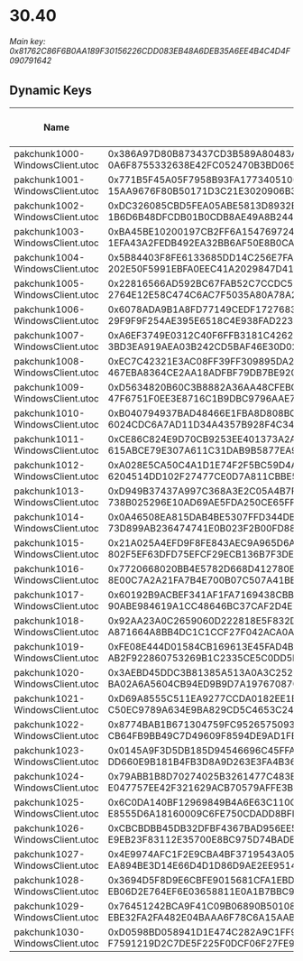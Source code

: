 # 30.40

###### *Main key: 0x81762C86F6B0AA189F30156226CDD083EB48A6DEB35A6EE4B4C4D4F090791642*

## Dynamic Keys

| Name                            | Key</br>GUID                                                                                            | High Res Textures |
|---------------------------------|---------------------------------------------------------------------------------------------------------|-------------------|
| pakchunk1000-WindowsClient.utoc | 0x386A97D80B873437CD3B589A80483A7F03ABDC86F4B3CFF988E04B9C3734BD21</br>0A6F8755332638E42FC052470B3BD065 | ✔️                |
| pakchunk1001-WindowsClient.utoc | 0x771B5F45A05F7958B93FA17734051005AD6524AF1E77EF0729E50D23CCD83411</br>15AA9676F80B50171D3C21E3020906B3 | ❌                 |
| pakchunk1002-WindowsClient.utoc | 0xDC326085CBD5FEA05ABE5813D8932E988E3DC90233FB908C17B91EEEC0FE971F</br>1B6D6B48DFCDB01B0CDB8AE49A8B2445 | ✔️                |
| pakchunk1003-WindowsClient.utoc | 0xBA45BE10200197CB2FF6A15476972476A5BA211B1900F9CF1164AEE9BB1B098B</br>1EFA43A2FEDB492EA32BB6AF50E8B0CA | ✔️                |
| pakchunk1004-WindowsClient.utoc | 0x5B84403F8FE6133685DD14C256E7FAF1A822D6025A8B203B199D60FC00A467E1</br>202E50F5991EBFA0EEC41A2029847D41 | ✔️                |
| pakchunk1005-WindowsClient.utoc | 0x22816566AD592BC67FAB52C7CCDC51BA3A2FD1BC67D6BE664725BA52D366CC5D</br>2764E12E58C474C6AC7F5035A80A78A2 | ❌                 |
| pakchunk1006-WindowsClient.utoc | 0x6078ADA9B1A8FD77149CEDF1727683F18A505358086680A6A71FA86E86092D3A</br>29F9F9F254AE395E6518C4E938FAD223 | ✔️                |
| pakchunk1007-WindowsClient.utoc | 0xA6EF3749E0312C40F6FFB3181C42625A6C1702F9A08216BA8EDA4011E058E20E</br>3BD3EA919AEA03B242CD5BAF46E30D02 | ✔️                |
| pakchunk1008-WindowsClient.utoc | 0xEC7C42321E3AC08FF39FF309895DA2393A1B97ACEA90473B398284096F85C8D6</br>467EBA8364CE2AA18ADFBF79DB7BE920 | ✔️                |
| pakchunk1009-WindowsClient.utoc | 0xD5634820B60C3B8882A36AA48CFEBC20AC5D08934B8DFD43F7CCB729EFDCF46C</br>47F6751F0EE3E8716C1B9DBC9796AAE7 | ❌                 |
| pakchunk1010-WindowsClient.utoc | 0xB040794937BAD48466E1FBA8D808BC188AF019851BB09AB43501371AA3CDC8DB</br>6024CDC6A7AD11D34A4357B928F4C340 | ❌                 |
| pakchunk1011-WindowsClient.utoc | 0xCE86C824E9D70CB9253EE401373A2A43200748700957C4691D5BC3EDDC4F15A0</br>615ABCE79E307A611C31DAB9B5877EA9 | ❌                 |
| pakchunk1012-WindowsClient.utoc | 0xA028E5CA50C4A1D1E74F2F5BC59D4A4FDF437DB921B23C3CDFDCA6A353BDD6E5</br>6204514DD102F27477CE0D7A811CBBE5 | ❌                 |
| pakchunk1013-WindowsClient.utoc | 0xD949B37437A997C368A3E2C05A4B7F8BB6DEF90BC94C8B2EB2A0D166CC7C37D2</br>738B025296E10AD69AE5FDA250CE65FF | ❌                 |
| pakchunk1014-WindowsClient.utoc | 0x0A46508EA815DAB4BE5307FFD344DB37EA3BE049301E639D8635B144B2DB02A6</br>73D899AB236474741E0B023F2B00FD88 | ✔️                |
| pakchunk1015-WindowsClient.utoc | 0x21A025A4EFD9F8FE843AEC9A965D6AFCDBD40FC390850BF26194551C9ACED6A7</br>802F5EF63DFD75EFCF29ECB136B7F3DE | ✔️                |
| pakchunk1016-WindowsClient.utoc | 0x7720668020BB4E5782D668D412780E265E5A9B3E8E073771FF07A38AFD8CAD97</br>8E00C7A2A21FA7B4E700B07C507A41BE | ❌                 |
| pakchunk1017-WindowsClient.utoc | 0x60192B9ACBEF341AF1FA7169438CBB53475FCC3ECAEFD453E957DE4CF8E3A26D</br>90ABE984619A1CC48646BC37CAF2D4E1 | ✔️                |
| pakchunk1018-WindowsClient.utoc | 0x92AA23A0C2659060D222818E5F832DCA28C0A27984491AEF875A5D098A5A776E</br>A871664A8BB4DC1C1CCF27F042ACA0A2 | ✔️                |
| pakchunk1019-WindowsClient.utoc | 0xFE08E444D01584CB169613E45FAD4BCC090A14CA9D3F273D9CD1A0BBE6A11DDF</br>AB2F922860753269B1C2335CE5C0DD5D | ✔️                |
| pakchunk1020-WindowsClient.utoc | 0x3AEBD45DDC3B81385A513A0A3C252DEA564125F3A0298812F3E7F32FD7196795</br>BA02A6A5604CB94ED9B9D7A197670870 | ✔️                |
| pakchunk1021-WindowsClient.utoc | 0xD69A8555C511EA9277CCDA0182EE1B15F7DB20036F01F3CEE01B6ABCF38DDC85</br>C50EC9789A634E9BA829CD5C4653C248 | ✔️                |
| pakchunk1022-WindowsClient.utoc | 0x8774BAB1B671304759FC9526575093B1B1E06035C1118107FBD507D8AC8AB74D</br>CB64FB9BB49C7D49609F8594DE9AD1FE | ❌                 |
| pakchunk1023-WindowsClient.utoc | 0x0145A9F3D5DB185D94546696C45FFA885DBD3D3E3F6B14E5DF36E41BFC3C3DFA</br>DD660E9B181B4FB3D8A9D263E3FA4B36 | ✔️                |
| pakchunk1024-WindowsClient.utoc | 0x79ABB1B8D70274025B3261477C483BD890A2FAD623FB76A3BE1C92E29CCF018F</br>E047757EE42F321629ACB70579AFFE3B | ❌                 |
| pakchunk1025-WindowsClient.utoc | 0x6C0DA140BF12969849B4A6E63C110C47D943BBEF045781C59C86FED9770D36C5</br>E8555D6A18160009C6FE750CDADD8BFF | ✔️                |
| pakchunk1026-WindowsClient.utoc | 0xCBCBDBB45DB32DFBF4367BAD956EE5B0DAD7590369126B848986F7E00620510C</br>E9EB23F83112E35700E8BC975D74BADE | ❌                 |
| pakchunk1027-WindowsClient.utoc | 0x4E9974AFC1F2E9CBA4BF3719543A05331640E6C15939EB9C93824434E7E62C84</br>EA894BE3D14E66D4D1D86D9AE2EE9514 | ❌                 |
| pakchunk1028-WindowsClient.utoc | 0x3694D5F8D9E6CBFE9015681CFA1EBDBAD7202C515FC6F1FD9CA17D4E6DE23278</br>EB06D2E764EF6E03658811E0A1B7BBC9 | ❌                 |
| pakchunk1029-WindowsClient.utoc | 0x76451242BCA9F41C09B06890B501089F9249DF0432070C65B0AB4BC71F4628E4</br>EBE32FA2FA482E04BAAA6F78C6A15AAB | ❌                 |
| pakchunk1030-WindowsClient.utoc | 0xD0598BD058941D1E474C282A9C1FF9D842DBAB9AC089A4493D1F36ED2C0EB105</br>F7591219D2C7DE5F225F0DCF06F27FE9 | ❌                 |
